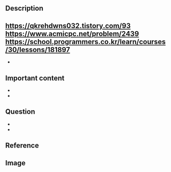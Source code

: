 ## Description
https://qkrehdwns032.tistory.com/93
https://www.acmicpc.net/problem/2439
https://school.programmers.co.kr/learn/courses/30/lessons/181897
- 
- 

## Important content
- 
- 

## Question

- 
- 

## Reference


## Image
